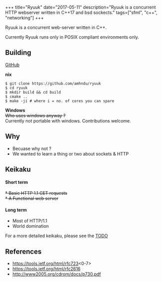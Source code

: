 +++
title="Ryuuk"
date="2017-05-11"
description="Ryuuk is a concurrent HTTP webserver written in C++17 and bsd sockects."
tags=["sfml", "c++", "networking"]
+++

Ryuuk is a concurrent web-server written in C++.

Currently Ryuuk runs only in POSIX compliant environments only.

## Building

[GitHub](https://github.com/amhndu/ryuuk)


**nix**
```
$ git clone https://github.com/amhndu/ryuuk
$ cd ryuuk
$ mkdir build && cd build
$ cmake ..
$ make -ji # where i = no. of cores you can spare
```

**Windows**   
~~Who uses windows anyway ?~~   
Currently not portable with windows. Contributions welcome.

## Why

* Becuase why not ?
* We wanted to learn a thing or two about sockets & HTTP

## Keikaku


#### Short term

~~* Basic HTTP 1.1 GET requests~~   
~~* A Functional web server~~   


#### Long term

* Most of HTTP/1.1
* World domination

For a more detailed keikaku, please see the [TODO](https://github.com/amhndu/ryuuk/blob/master/TODO.md)

## References

* https://tools.ietf.org/html/rfc723<0-7>  
* https://tools.ietf.org/html/rfc2616  
* http://www2005.org/cdrom/docs/p730.pdf  
